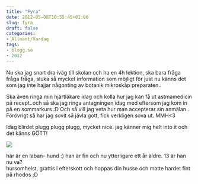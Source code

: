 ```yaml
---
title: "Fyra"
date: 2012-05-08T10:55:45+01:00
slug: fyra
draft: false
categories:
- Allmänt/Vardag
tags:
- blogg.se
- 2012
---
```

Nu ska jag snart dra iväg till skolan och ha en 4h lektion, ska bara fråga fråga fråga, sluka så mycket information som möjligt för just nu känns det som jag inte hajjar någonting av botanik mikroskåp preparaten..  
  
Ska även ringa min hjärtläkare idag och kolla hur jag kan få ut astmamedicin på recept..och så ska jag ringa antagningen idag med eftersom jag kom in på en sommarkurs :D Och så vill jag veta hur man accepterar sin anmälan..  
Förövrigt så har jag sovit så jävla gott, fick verkligen sova ut. MMH<3  
  
Idag blirdet plugg plugg plugg, mycket nice. jag känner mig helt into it och det känns GÖTT!  
  
![](/assets/images/blogg.se/wp_000202_201727059.jpg)  
  
  
här är en laban- hund :) han är fin och nu ytterligare ett år äldre. 13 är han nu va?  
hursomhelst, grattis i efterskott och hoppas din husse och matte hardet fint på rhodos ;D